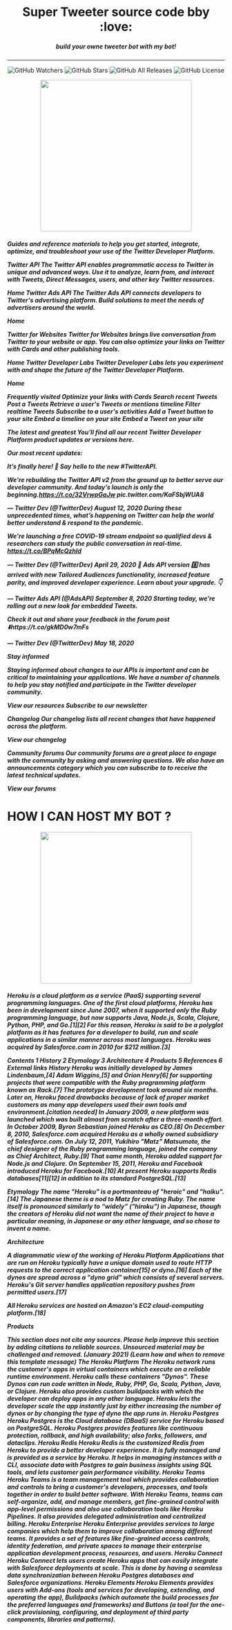 <p align="center">
  <h1 align="center">Super Tweeter source code bby :love:</h1>
  <h5 align="center">build your owne tweeter bot with my bot!</h5>
</p>
<hr>
<p align="center">
  <img src="https://img.shields.io/github/watchers/CoreyD97/BurpCustomizer?label=Watchers&style=for-the-badge" alt="GitHub Watchers">
  <img src="https://img.shields.io/github/stars/CoreyD97/BurpCustomizer?style=for-the-badge" alt="GitHub Stars">
  <img src="https://img.shields.io/github/downloads/CoreyD97/BurpCustomizer/total?style=for-the-badge" alt="GitHub All Releases">
  <img src="https://img.shields.io/github/license/CoreyD97/BurpCustomizer?style=for-the-badge" alt="GitHub License">
</p>
<p align="center">
 <img height="350" src="https://files.realpython.com/media/How-to-Make-a-Twitter-Bot-in-Python-with-Tweepy_Watermarked.e0e3b3e8f6ce.jpg">
</p>


<h5>
  Guides and reference materials to help you get started, integrate, optimize, and troubleshoot your use of the Twitter Developer Platform.


Twitter API
The Twitter API enables programmatic access to Twitter in unique and advanced ways. Use it to analyze, learn from, and interact with Tweets, Direct Messages, users, and other key Twitter resources.

Home
Twitter Ads API
The Twitter Ads API connects developers to Twitter's advertising platform. Build solutions to meet the needs of advertisers around the world.

Home

Twitter for Websites
Twitter for Websites brings live conversation from Twitter to your website or app. You can also optimize your links on Twitter with Cards and other publishing tools.

Home
Twitter Developer Labs
Twitter Developer Labs lets you experiment with and shape the future of the Twitter Developer Platform.

Home

Frequently visited
Optimize your links with Cards Search recent Tweets Post a Tweets Retrieve a user's Tweets or mentions timeline Filter realtime Tweets Subscribe to a user's activities Add a Tweet button to your site Embed a timeline on your site Embed a Tweet on your site

The latest and greatest
You'll find all our recent Twitter Developer Platform product updates or versions here.

Our most recent updates:

 

It’s finally here! 🥁 Say hello to the new #TwitterAPI.

We’re rebuilding the Twitter API v2 from the ground up to better serve our developer community. And today’s launch is only the beginning.https://t.co/32VrwpGaJw pic.twitter.com/KaFSbjWUA8

— Twitter Dev (@TwitterDev) August 12, 2020
During these unprecedented times, what’s happening on Twitter can help the world better understand & respond to the pandemic.

We're launching a free COVID-19 stream endpoint so qualified devs & researchers can study the public conversation in real-time. https://t.co/BPqMcQzhId

— Twitter Dev (@TwitterDev) April 29, 2020
🍅 Ads API version 8️⃣ has arrived with new Tailored Audiences functionality, increased feature parity, and improved developer experience. Learn about your upgrade. 👇

— Twitter Ads API (@AdsAPI) September 8, 2020
Starting today, we’re rolling out a new look for embedded Tweets.

Check it out and share your feedback in the forum post ⬇️https://t.co/gkMD0w7mFs

— Twitter Dev (@TwitterDev) May 18, 2020

Stay informed


Staying informed about changes to our APIs is important and can be critical to maintaining your applications. We have a number of channels to help you stay notified and participate in the Twitter developer community.

View our resources Subscribe to our newsletter

Changelog
Our changelog lists all recent changes that have happened across the platform.

View our changelog

Community forums
Our community forums are a great place to engage with the community by asking and answering questions. We also have an announcements category which you can subscribe to to receive the latest technical updates. 

View our forums
</h5>
<h1> HOW I CAN HOST MY BOT ? </H1>
<p align="center">
 <img height="350" src="https://resources.mynewsdesk.com/image/upload/ar_16:9,c_fill,dpr_auto,f_auto,g_auto,q_auto,w_910/rasptjnaprtkzys4tbbu.jpg">
</p>

<h5>
  Heroku is a cloud platform as a service (PaaS) supporting several programming languages. One of the first cloud platforms, Heroku has been in development since June 2007, when it supported only the Ruby programming language, but now supports Java, Node.js, Scala, Clojure, Python, PHP, and Go.[1][2] For this reason, Heroku is said to be a polyglot platform as it has features for a developer to build, run and scale applications in a similar manner across most languages. Heroku was acquired by Salesforce.com in 2010 for $212 million.[3]


Contents
1	History
2	Etymology
3	Architecture
4	Products
5	References
6	External links
History
Heroku was initially developed by James Lindenbaum,[4] Adam Wiggins,[5] and Orion Henry[6] for supporting projects that were compatible with the Ruby programming platform known as Rack.[7] The prototype development took around six months. Later on, Heroku faced drawbacks because of lack of proper market customers as many app developers used their own tools and environment.[citation needed] In January 2009, a new platform was launched which was built almost from scratch after a three-month effort. In October 2009, Byron Sebastian joined Heroku as CEO.[8] On December 8, 2010, Salesforce.com acquired Heroku as a wholly owned subsidiary of Salesforce.com. On July 12, 2011, Yukihiro "Matz" Matsumoto, the chief designer of the Ruby programming language, joined the company as Chief Architect, Ruby.[9] That same month, Heroku added support for Node.js and Clojure. On September 15, 2011, Heroku and Facebook introduced Heroku for Facebook.[10] At present Heroku supports Redis databases[11][12] in addition to its standard PostgreSQL.[13]

Etymology
The name "Heroku" is a portmanteau of "heroic" and "haiku".[14] The Japanese theme is a nod to Matz for creating Ruby. The name itself is pronounced similarly to “widely” ("hiroku") in Japanese, though the creators of Heroku did not want the name of their project to have a particular meaning, in Japanese or any other language, and so chose to invent a name.

Architecture

A diagrammatic view of the working of Heroku Platform
Applications that are run on Heroku typically have a unique domain used to route HTTP requests to the correct application container[15] or dyno.[16] Each of the dynos are spread across a "dyno grid" which consists of several servers. Heroku's Git server handles application repository pushes from permitted users.[17]

All Heroku services are hosted on Amazon's EC2 cloud-computing platform.[18]

Products

This section does not cite any sources. Please help improve this section by adding citations to reliable sources. Unsourced material may be challenged and removed. (January 2021) (Learn how and when to remove this template message)
The Heroku Platform
The Heroku network runs the customer's apps in virtual containers which execute on a reliable runtime environment. Heroku calls these containers "Dynos". These Dynos can run code written in Node, Ruby, PHP, Go, Scala, Python, Java, or Clojure. Heroku also provides custom buildpacks with which the developer can deploy apps in any other language. Heroku lets the developer scale the app instantly just by either increasing the number of dynos or by changing the type of dyno the app runs in.
Heroku Postgres
Heroku Postgres is the Cloud database (DBaaS) service for Heroku based on PostgreSQL. Heroku Postgres provides features like continuous protection, rollback, and high availability; also forks, followers, and dataclips.
Heroku Redis
Heroku Redis is the customized Redis from Heroku to provide a better developer experience. It is fully managed and is provided as a service by Heroku. It helps in managing instances with a CLI, associate data with Postgres to gain business insights using SQL tools, and lets customer gain performance visibility.
Heroku Teams
Heroku Teams is a team management tool which provides collaboration and controls to bring a customer's developers, processes, and tools together in order to build better software. With Heroku Teams, teams can self-organize, add, and manage members, get fine-grained control with app-level permissions and also use collaboration tools like Heroku Pipelines. It also provides delegated administration and centralized billing.
Heroku Enterprise
Heroku Enterprise provides services to large companies which help them to improve collaboration among different teams. It provides a set of features like fine-grained access controls, identity federation, and private spaces to manage their enterprise application development process, resources, and users.
Heroku Connect
Heroku Connect lets users create Heroku apps that can easily integrate with Salesforce deployments at scale. This is done by having a seamless data synchronization between Heroku Postgres databases and Salesforce organizations.
Heroku Elements
Heroku Elements provides users with Add-ons (tools and services for developing, extending, and operating the app), Buildpacks (which automate the build processes for the preferred languages and frameworks) and Buttons (a tool for the one-click provisioning, configuring, and deployment of third party components, libraries and patterns).
  
</h5>

